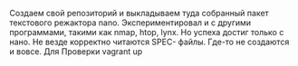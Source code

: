 Создаем свой репозиторий и выкладываем туда собранный пакет текстового режактора nano.
Экспериментировал и с другими программами, такими как nmap, htop, lynx. 
Но успеха достиг только с нано. Не везде корректно читаются SPEC- файлы. Где-то не создаются и вовсе.
Для Проверки vagrant up 
